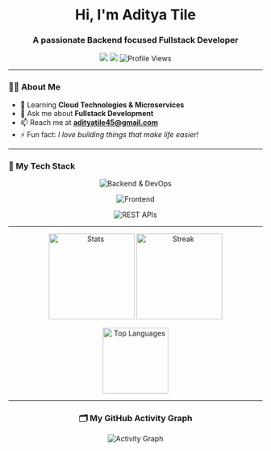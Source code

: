 <!-- Banner GIF -->
<!-- <p align="center">
  <img src="https://media.giphy.com/media/L8K62iTDkzGX6/giphy.gif" width="350" alt="Welcome!"/>
</p> -->

<!-- Greeting and Bio -->
<h1 align="center">Hi, I'm Aditya Tile</h1>
<h3 align="center">A passionate Backend focused Fullstack Developer</h3>

<!-- Typing animation (dynamic bio) -->
<!-- <p align="center">
  <img src="https://readme-typing-svg.herokuapp.com?font=Fira+Code&weight=600&pause=1000&color=2685FF&center=true&width=435&lines=Java+Backend+Developer;Spring+Boot+%7C+REST+APIs+%7C+Microservices;Problem+Solver+%7C+Open+Source+Contributor;Lifelong+Learner+%7C+Tech+Enthusiast" alt="Typing SVG" />
</p> -->

<!-- Social Badges and Visitor Counter -->
<p align="center">
  <a href="[https://www.linkedin.com/in/adityatile04/](http://linkedin.com/in/connectwithadityatile)"><img src="https://img.shields.io/badge/LinkedIn-blue?style=for-the-badge&logo=linkedin" /></a>
  <a href="mailto:adityatile45@gmail.com"><img src="https://img.shields.io/badge/Gmail-red?style=for-the-badge&logo=gmail&logoColor=white" /></a>
  <!-- <a href="https://github.com/AdityaTile04"><img src="https://img.shields.io/github/followers/AdityaTile04?label=Follow&style=for-the-badge" /></a> -->
  <img src="https://komarev.com/ghpvc/?username=AdityaTile04&label=Profile%20views&color=0e75b6&style=for-the-badge" alt="Profile Views" />
</p>

---

<!-- About Me Section with Emojis -->
### 🧑‍💻 About Me
- 🌱 Learning **Cloud Technologies & Microservices**
- 💬 Ask me about **Fullstack Development**
- 📫 Reach me at **adityatile45@gmail.com**
- ⚡ Fun fact: *I love building things that make life easier!*

---

### 🚀 My Tech Stack

<!-- Backend & DevOps -->
<p align="center">
  <img src="https://skillicons.dev/icons?i=spring,java,nodejs,express,aws,docker,mongodb,mysql,postgres,git,github,postman,ts,js" alt="Backend & DevOps"/>
</p>
<!-- Frontend -->
<p align="center">
  <img src="https://skillicons.dev/icons?i=react,nextjs,tailwind" alt="Frontend"/>
</p>
<p align="center">
  <img src="https://img.shields.io/badge/REST%20APIs-FF6C37?style=for-the-badge&logo=fastapi&logoColor=white" alt="REST APIs"/>
</p>

---

<!-- GitHub Stats Cards -->
<p align="center">
  <img src="https://github-readme-stats.vercel.app/api?username=AdityaTile04&show_icons=true&theme=tokyonight" alt="Stats" height="170"/>
  <img src="https://github-readme-streak-stats.herokuapp.com?user=AdityaTile04&theme=tokyonight&hide_border=true" alt="Streak" height="170"/>
</p>
<p align="center">
  <img src="https://github-readme-stats.vercel.app/api/top-langs/?username=AdityaTile04&layout=compact&theme=tokyonight" alt="Top Languages" height="130"/>
</p>

---

<!-- Commit Graph -->
<h3 align="center">🗂️ My GitHub Activity Graph</h3>
<p align="center">
  <img src="https://github-readme-activity-graph.vercel.app/graph?username=AdityaTile04&theme=tokyo-night&area=true" alt="Activity Graph"/>
</p>



<!-- Trophies (gamification) -->
<!-- <p align="center">
  <img src="https://github-profile-trophy.vercel.app/?username=AdityaTile04&theme=tokyonight&no-frame=true&margin-w=8" alt="Trophies"/>
</p> -->


<!-- Featured Projects with Emojis -->


<!-- Fun GIF or Meme -->
<!-- <p align="center">
  <img src="https://media.giphy.com/media/qgQUggAC3Pfv687qPC/giphy.gif" width="250" alt="Coding"/>
</p> -->

<!-- Let's Connect with Animated Icon -->
<!-- <h3 align="center">Let's Connect! <img src="https://media.giphy.com/media/hvRJCLFzcasrR4ia7z/giphy.gif" width="28"></h3>
<p align="center">
  <a href="https://www.linkedin.com/in/adityatile04/"><img src="https://img.shields.io/badge/LinkedIn-blue?style=for-the-badge&logo=linkedin" /></a>
  <a href="mailto:adityatile04@gmail.com"><img src="https://img.shields.io/badge/Gmail-red?style=for-the-badge&logo=gmail&logoColor=white" /></a>
</p> -->
